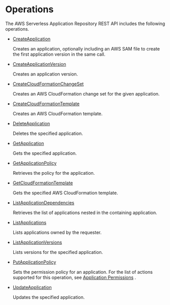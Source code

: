 # Operations<a name="operations"></a>

The AWS Serverless Application Repository REST API includes the following operations\.
+ [CreateApplication](applications.md#CreateApplication)

  Creates an application, optionally including an AWS SAM file to create the first application version in the same call\.
+ [CreateApplicationVersion](applications-applicationid-versions-semanticversion.md#CreateApplicationVersion)

  Creates an application version\.
+ [CreateCloudFormationChangeSet](applications-applicationid-changesets.md#CreateCloudFormationChangeSet)

  Creates an AWS CloudFormation change set for the given application\.
+ [CreateCloudFormationTemplate](applications-applicationid-templates.md#CreateCloudFormationTemplate)

  Creates an AWS CloudFormation template\.
+ [DeleteApplication](applications-applicationid.md#DeleteApplication)

  Deletes the specified application\.
+ [GetApplication](applications-applicationid.md#GetApplication)

  Gets the specified application\.
+ [GetApplicationPolicy](applications-applicationid-policy.md#GetApplicationPolicy)

  Retrieves the policy for the application\.
+ [GetCloudFormationTemplate](applications-applicationid-templates-templateid.md#GetCloudFormationTemplate)

  Gets the specified AWS CloudFormation template\.
+ [ListApplicationDependencies](applications-applicationid-dependencies.md#ListApplicationDependencies)

  Retrieves the list of applications nested in the containing application\.
+ [ListApplications](applications.md#ListApplications)

  Lists applications owned by the requester\.
+ [ListApplicationVersions](applications-applicationid-versions.md#ListApplicationVersions)

  Lists versions for the specified application\.
+ [PutApplicationPolicy](applications-applicationid-policy.md#PutApplicationPolicy)

  Sets the permission policy for an application\. For the list of actions supported for this operation, see [Application Permissions](https://docs.aws.amazon.com/serverlessrepo/latest/devguide/access-control-resource-based.html#application-permissions) \.
+ [UpdateApplication](applications-applicationid.md#UpdateApplication)

  Updates the specified application\.